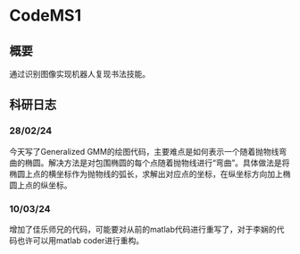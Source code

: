 # CodeMS1
## 概要
通过识别图像实现机器人复现书法技能。

## 科研日志
### 28/02/24
今天写了Generalized GMM的绘图代码，主要难点是如何表示一个随着抛物线弯曲的椭圆。解决方法是对包围椭圆的每个点随着抛物线进行“弯曲”。具体做法是将椭圆上点的横坐标作为抛物线的弧长，求解出对应点的坐标，在纵坐标方向加上椭圆上点的纵坐标。

### 10/03/24
增加了佳乐师兄的代码，可能要对从前的matlab代码进行重写了，对于李娴的代码也许可以用matlab coder进行重构。
